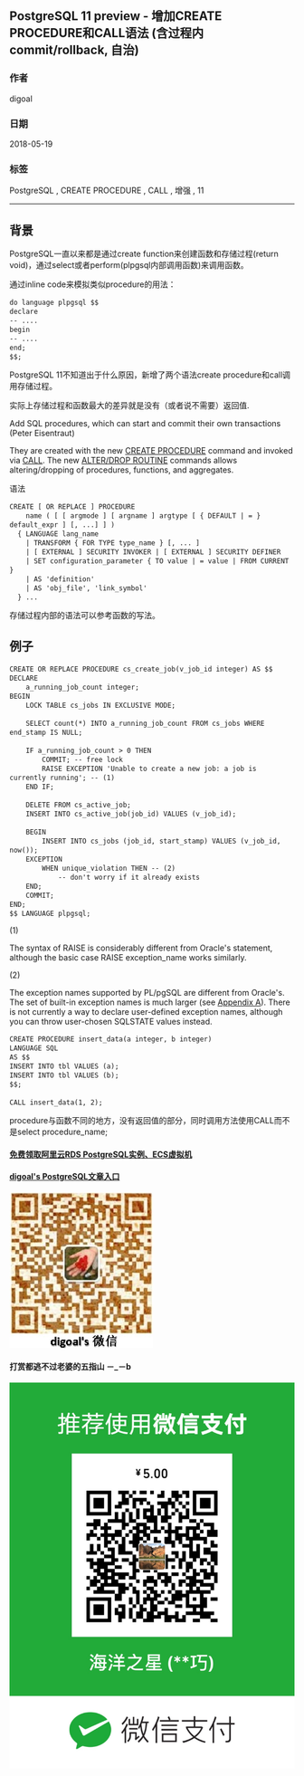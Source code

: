 ## PostgreSQL 11 preview - 增加CREATE PROCEDURE和CALL语法 (含过程内commit/rollback, 自治)   
                                                                                 
### 作者                                                                                 
digoal                                                                                 
                                                                                 
### 日期                                                                                 
2018-05-19                                                                               
                                                                                 
### 标签                                                                                 
PostgreSQL , CREATE PROCEDURE , CALL , 增强 , 11                        
                                                                                 
----                                                                                 
                                                                                 
## 背景       
PostgreSQL一直以来都是通过create function来创建函数和存储过程(return void)，通过select或者perform(plpgsql内部调用函数)来调用函数。    
    
通过inline code来模拟类似procedure的用法：    
    
```    
do language plpgsql $$    
declare    
-- ....    
begin    
-- ....    
end;    
$$;    
```    
    
PostgreSQL 11不知道出于什么原因，新增了两个语法create procedure和call调用存储过程。    
    
实际上存储过程和函数最大的差异就是没有（或者说不需要）返回值.    
    
Add SQL procedures, which can start and commit their own transactions (Peter Eisentraut)    
    
They are created with the new [CREATE PROCEDURE](https://www.postgresql.org/docs/devel/static/sql-createprocedure.html) command and invoked via [CALL](https://www.postgresql.org/docs/devel/static/sql-call.html). The new [ALTER/DROP ROUTINE](https://www.postgresql.org/docs/devel/static/sql-alterroutine.html) commands allows altering/dropping of procedures, functions, and aggregates.    
    
语法    
    
```  
CREATE [ OR REPLACE ] PROCEDURE  
    name ( [ [ argmode ] [ argname ] argtype [ { DEFAULT | = } default_expr ] [, ...] ] )  
  { LANGUAGE lang_name  
    | TRANSFORM { FOR TYPE type_name } [, ... ]  
    | [ EXTERNAL ] SECURITY INVOKER | [ EXTERNAL ] SECURITY DEFINER  
    | SET configuration_parameter { TO value | = value | FROM CURRENT }  
    | AS 'definition'  
    | AS 'obj_file', 'link_symbol'  
  } ...  
```  
    
存储过程内部的语法可以参考函数的写法。     
    
## 例子    
```  
CREATE OR REPLACE PROCEDURE cs_create_job(v_job_id integer) AS $$  
DECLARE  
    a_running_job_count integer;  
BEGIN  
    LOCK TABLE cs_jobs IN EXCLUSIVE MODE;  
  
    SELECT count(*) INTO a_running_job_count FROM cs_jobs WHERE end_stamp IS NULL;  
  
    IF a_running_job_count > 0 THEN  
        COMMIT; -- free lock  
        RAISE EXCEPTION 'Unable to create a new job: a job is currently running'; -- (1)  
    END IF;  
  
    DELETE FROM cs_active_job;  
    INSERT INTO cs_active_job(job_id) VALUES (v_job_id);  
  
    BEGIN  
        INSERT INTO cs_jobs (job_id, start_stamp) VALUES (v_job_id, now());  
    EXCEPTION  
        WHEN unique_violation THEN -- (2)  
            -- don't worry if it already exists  
    END;  
    COMMIT;  
END;  
$$ LANGUAGE plpgsql;  
```  
  
(1)  
  
The syntax of RAISE is considerably different from Oracle's statement, although the basic case RAISE exception_name works similarly.  
  
(2)  
  
The exception names supported by PL/pgSQL are different from Oracle's. The set of built-in exception names is much larger (see [Appendix A](https://www.postgresql.org/docs/devel/static/errcodes-appendix.html)). There is not currently a way to declare user-defined exception names, although you can throw user-chosen SQLSTATE values instead.  
  
    
```    
CREATE PROCEDURE insert_data(a integer, b integer)    
LANGUAGE SQL    
AS $$    
INSERT INTO tbl VALUES (a);    
INSERT INTO tbl VALUES (b);    
$$;    
    
CALL insert_data(1, 2);    
```    
    
procedure与函数不同的地方，没有返回值的部分，同时调用方法使用CALL而不是select procedure_name;    
    
  
  
  
  
  
  
  
  
  
  
  
  
  
#### [免费领取阿里云RDS PostgreSQL实例、ECS虚拟机](https://free.aliyun.com/ "57258f76c37864c6e6d23383d05714ea")
  
  
#### [digoal's PostgreSQL文章入口](https://github.com/digoal/blog/blob/master/README.md "22709685feb7cab07d30f30387f0a9ae")
  
  
![digoal's weixin](../pic/digoal_weixin.jpg "f7ad92eeba24523fd47a6e1a0e691b59")
  
  
  
  
  
  
#### 打赏都逃不过老婆的五指山 －_－b  
![wife's weixin ds](../pic/wife_weixin_ds.jpg "acd5cce1a143ef1d6931b1956457bc9f")
  
